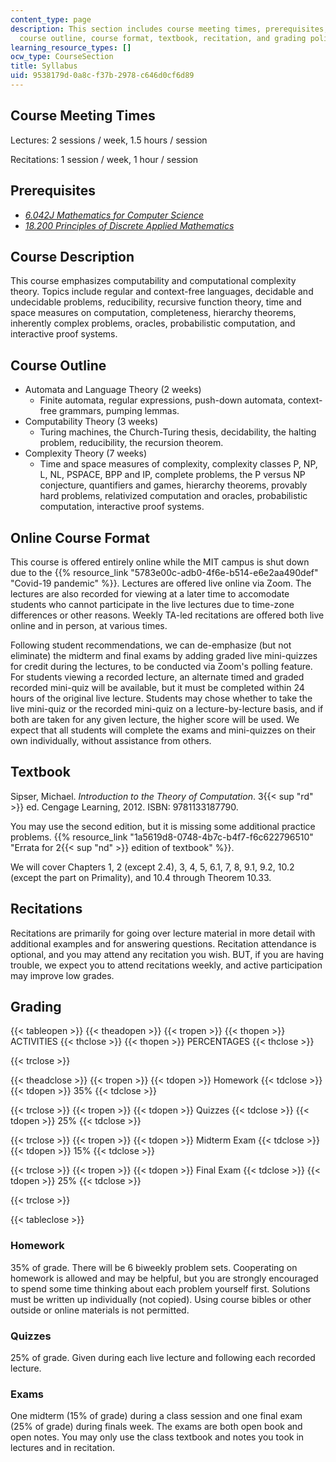 ```yaml
---
content_type: page
description: This section includes course meeting times, prerequisites, course description,
  course outline, course format, textbook, recitation, and grading policy.
learning_resource_types: []
ocw_type: CourseSection
title: Syllabus
uid: 9538179d-0a8c-f37b-2978-c646d0cf6d89
---
```


Course Meeting Times
--------------------

Lectures: 2 sessions / week, 1.5 hours / session

Recitations: 1 session / week, 1 hour / session

Prerequisites
-------------

*   [_6.042J Mathematics for Computer Science_](/courses/6-042j-mathematics-for-computer-science-spring-2015)
*   _[18.200 Principles of Discrete Applied Mathematics](/courses/18-310-principles-of-discrete-applied-mathematics-fall-2013)_

Course Description
------------------

This course emphasizes computability and computational complexity theory. Topics include regular and context-free languages, decidable and undecidable problems, reducibility, recursive function theory, time and space measures on computation, completeness, hierarchy theorems, inherently complex problems, oracles, probabilistic computation, and interactive proof systems.

Course Outline
--------------

*   Automata and Language Theory (2 weeks)
    *   Finite automata, regular expressions, push-down automata, context-free grammars, pumping lemmas.
*   Computability Theory (3 weeks)
    *   Turing machines, the Church-Turing thesis, decidability, the halting problem, reducibility, the recursion theorem.
*   Complexity Theory (7 weeks)
    *   Time and space measures of complexity, complexity classes P, NP, L, NL, PSPACE, BPP and IP, complete problems, the P versus NP conjecture, quantifiers and games, hierarchy theorems, provably hard problems, relativized computation and oracles, probabilistic computation, interactive proof systems.

Online Course Format
--------------------

This course is offered entirely online while the MIT campus is shut down due to the {{% resource_link "5783e00c-adb0-4f6e-b514-e6e2aa490def" "Covid-19 pandemic" %}}. Lectures are offered live online via Zoom. The lectures are also recorded for viewing at a later time to accomodate students who cannot participate in the live lectures due to time-zone differences or other reasons. Weekly TA-led recitations are offered both live online and in person, at various times.

Following student recommendations, we can de-emphasize (but not eliminate) the midterm and final exams by adding graded live mini-quizzes for credit during the lectures, to be conducted via Zoom's polling feature. For students viewing a recorded lecture, an alternate timed and graded recorded mini-quiz will be available, but it must be completed within 24 hours of the original live lecture. Students may chose whether to take the live mini-quiz or the recorded mini-quiz on a lecture-by-lecture basis, and if both are taken for any given lecture, the higher score will be used. We expect that all students will complete the exams and mini-quizzes on their own individually, without assistance from others.

Textbook
--------

Sipser, Michael. _Introduction to the Theory of Computation_. 3{{< sup "rd" >}} ed. Cengage Learning, 2012. ISBN: 9781133187790.

You may use the second edition, but it is missing some additional practice problems. {{% resource_link "1a5619d8-0748-4b7c-b4f7-f6c622796510" "Errata for 2{{< sup \"nd\" >}} edition of textbook" %}}.

We will cover Chapters 1, 2 (except 2.4), 3, 4, 5, 6.1, 7, 8, 9.1, 9.2, 10.2 (except the part on Primality), and 10.4 through Theorem 10.33.

Recitations
-----------

Recitations are primarily for going over lecture material in more detail with additional examples and for answering questions. Recitation attendance is optional, and you may attend any recitation you wish. BUT, if you are having trouble, we expect you to attend recitations weekly, and active participation may improve low grades.

Grading
-------

{{< tableopen >}}
{{< theadopen >}}
{{< tropen >}}
{{< thopen >}}
ACTIVITIES
{{< thclose >}}
{{< thopen >}}
PERCENTAGES
{{< thclose >}}

{{< trclose >}}

{{< theadclose >}}
{{< tropen >}}
{{< tdopen >}}
Homework
{{< tdclose >}}
{{< tdopen >}}
35%
{{< tdclose >}}

{{< trclose >}}
{{< tropen >}}
{{< tdopen >}}
Quizzes
{{< tdclose >}}
{{< tdopen >}}
25%
{{< tdclose >}}

{{< trclose >}}
{{< tropen >}}
{{< tdopen >}}
Midterm Exam
{{< tdclose >}}
{{< tdopen >}}
15%
{{< tdclose >}}

{{< trclose >}}
{{< tropen >}}
{{< tdopen >}}
Final Exam
{{< tdclose >}}
{{< tdopen >}}
25%
{{< tdclose >}}

{{< trclose >}}

{{< tableclose >}}

### Homework

35% of grade. There will be 6 biweekly problem sets. Cooperating on homework is allowed and may be helpful, but you are strongly encouraged to spend some time thinking about each problem yourself first. Solutions must be written up individually (not copied). Using course bibles or other outside or online materials is not permitted.

### Quizzes

25% of grade. Given during each live lecture and following each recorded lecture.

### Exams

One midterm (15% of grade) during a class session and one final exam (25% of grade) during finals week. The exams are both open book and open notes. You may only use the class textbook and notes you took in lectures and in recitation.